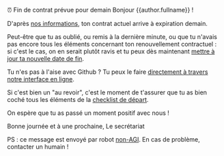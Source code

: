 ⏰ Fin de contrat prévue pour demain
Bonjour {{author.fullname}} !

D'après [nos informations](https://beta.gouv.fr/communaute/), ton contrat actuel arrive à expiration demain.

Peut-être que tu as oublié, ou remis à la dernière minute, ou que tu n'avais pas encore tous les éléments concernant ton renouvellement contractuel : si c'est le cas, on en serait plutôt ravis et tu peux dès maintenant [mettre à jour ta nouvelle date de fin](https://github.com/betagouv/beta.gouv.fr/edit/master/content/_authors/{{author.id}}.md).

Tu n'es pas à l'aise avec Github ? Tu peux le faire [directement à travers notre interface en ligne](https://beta.gouv.fr/admin/#/collections/authors/entries/{{author.id}}).

Si c'est bien un "au revoir", c'est le moment de t'assurer que tu as bien coché tous les éléments de la [checklist de départ](https://github.com/betagouv/beta.gouv.fr/wiki/Au-revoir).

On espère que tu as passé un moment positif avec nous !

Bonne journée et à une prochaine,
Le secrétariat

PS : ce message est envoyé par robot [non-AGI](https://en.wikipedia.org/wiki/Artificial_general_intelligence). En cas de problème, contacter un humain !
